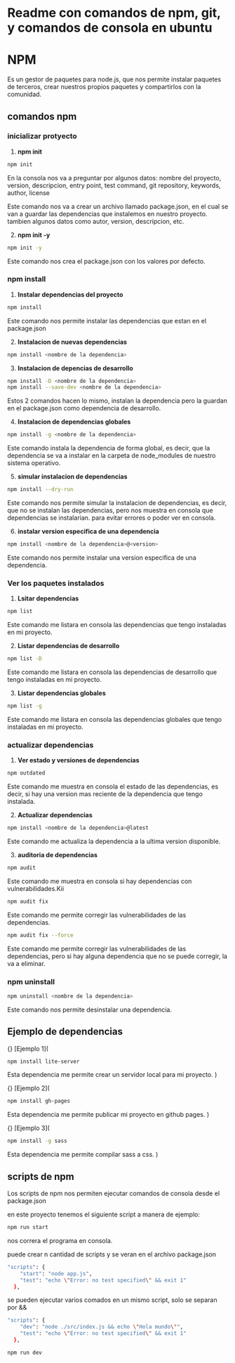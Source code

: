 # Readme con comandos de npm, git, y comandos de consola en ubuntu

# NPM

Es un gestor de paquetes para node.js, que nos permite instalar paquetes de terceros, crear nuestros propios paquetes y compartirlos con la comunidad.

## comandos npm

### inicializar protyecto

1. **npm init**

```bash
npm init
```

En la consola nos va a preguntar por algunos datos:
nombre del proyecto, version, descripcion, entry point, test command, git repository, keywords, author, license

Este comando nos va a crear un archivo llamado package.json, en el cual se van a guardar las dependencias que instalemos en nuestro proyecto. tambien algunos datos como autor, version, descripcion, etc.

2. **npm init -y**

```bash
npm init -y
```

Este comando nos crea el package.json con los valores por defecto.

### npm install

1. **Instalar dependencias del proyecto**

```bash
npm install
```

Este comando nos permite instalar las dependencias que estan en el package.json

2. **Instalacion de nuevas dependencias**

```bash
npm install <nombre de la dependencia>
```

3. **Instalacion de depencias de desarrollo**

```bash
npm install -D <nombre de la dependencia>
npm install --save-dev <nombre de la dependencia>
```

Estos 2 comandos hacen lo mismo, instalan la dependencia pero la guardan en el package.json como dependencia de desarrollo.

4. **Instalacion de dependencias globales**

```bash
npm install -g <nombre de la dependencia>
```

Este comando instala la dependencia de forma global, es decir, que la dependencia se va a instalar en la carpeta de node_modules de nuestro sistema operativo.

5. **simular instalacion de dependencias**

```bash
npm install --dry-run
```

Este comando nos permite simular la instalacion de dependencias, es decir, que no se instalan las dependencias, pero nos muestra en consola que dependencias se instalarian. para evitar errores o poder ver en consola.

6. **instalar version especifica de una dependencia**

```bash
npm install <nombre de la dependencia>@<version>
```

Este comando nos permite instalar una version especifica de una dependencia.

### Ver los paquetes instalados

1. **Lsitar dependencias**

```bash
npm list
```

Este comando me listara en consola las dependencias que tengo instaladas en mi proyecto.

2. **Listar dependencias de desarrollo**

```bash
npm list -D
```

Este comando me listara en consola las dependencias de desarrollo que tengo instaladas en mi proyecto.

3. **Listar dependencias globales**

```bash
npm list -g
```

Este comando me listara en consola las dependencias globales que tengo instaladas en mi proyecto.

### actualizar dependencias

1. **Ver estado y versiones de dependencias**

```bash
npm outdated
```

Este comando me muestra en consola el estado de las dependencias, es decir, si hay una version mas reciente de la dependencia que tengo instalada.

2. **Actualizar dependencias**

```bash
npm install <nombre de la dependencia>@latest
```

Este comando me actualiza la dependencia a la ultima version disponible.

3. **auditoria de dependencias**

```bash
npm audit
```

Este comando me muestra en consola si hay dependencias con vulnerabilidades.Kii

```bash
npm audit fix
```

Este comando me permite corregir las vulnerabilidades de las dependencias.

```bash
npm audit fix --force
```

Este comando me permite corregir las vulnerabilidades de las dependencias, pero si hay alguna dependencia que no se puede corregir, la va a eliminar.

### npm uninstall

```bash
npm uninstall <nombre de la dependencia>
```

Este comando nos permite desinstalar una dependencia.

## Ejemplo de dependencias

{} [Ejemplo 1](

```bash
npm install lite-server
```

Esta dependencia me permite crear un servidor local para mi proyecto.
)

{} [Ejemplo 2](

```bash
npm install gh-pages
```

Esta dependencia me permite publicar mi proyecto en github pages.
)

{} [Ejemplo 3](

```bash
npm install -g sass
```

Esta dependencia me permite compilar sass a css.
)

## scripts de npm

Los scripts de npm nos permiten ejecutar comandos de consola desde el package.json

en este proyecto tenemos el siguiente script a manera de ejemplo:

```bash
npm run start
```

nos correra el programa en consola.

puede crear n cantidad de scripts y se veran en el archivo package.json

```bash
"scripts": {
    "start": "node app.js",
    "test": "echo \"Error: no test specified\" && exit 1"
  },
```

se pueden ejecutar varios comados en un mismo script, solo se separan por &&

```bash
"scripts": {
    "dev": "node ./src/index.js && echo \"Hola mundo\"",
    "test": "echo \"Error: no test specified\" && exit 1"
  },
```

```bash
npm run dev
```
